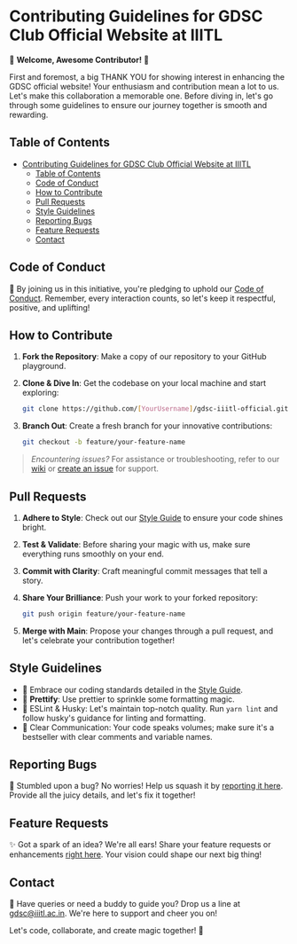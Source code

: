 # Contributing Guidelines for GDSC Club Official Website at IIITL

🎉 **Welcome, Awesome Contributor!** 🎉

First and foremost, a big THANK YOU for showing interest in enhancing the GDSC official website! Your enthusiasm and contribution mean a lot to us. Let's make this collaboration a memorable one. Before diving in, let's go through some guidelines to ensure our journey together is smooth and rewarding.

## Table of Contents

- [Contributing Guidelines for GDSC Club Official Website at IIITL](#contributing-guidelines-for-gdsc-club-official-website-at-iiitl)
  - [Table of Contents](#table-of-contents)
  - [Code of Conduct](#code-of-conduct)
  - [How to Contribute](#how-to-contribute)
  - [Pull Requests](#pull-requests)
  - [Style Guidelines](#style-guidelines)
  - [Reporting Bugs](#reporting-bugs)
  - [Feature Requests](#feature-requests)
  - [Contact](#contact)

## Code of Conduct

🌟 By joining us in this initiative, you're pledging to uphold our [Code of Conduct](CODE_OF_CONDUCT.md). Remember, every interaction counts, so let's keep it respectful, positive, and uplifting!

## How to Contribute

1. **Fork the Repository**: Make a copy of our repository to your GitHub playground.
2. **Clone & Dive In**: Get the codebase on your local machine and start exploring:

   ```bash
   git clone https://github.com/[YourUsername]/gdsc-iiitl-official.git
   ```

3. **Branch Out**: Create a fresh branch for your innovative contributions:

   ```bash
   git checkout -b feature/your-feature-name
   ```

> _Encountering issues?_ For assistance or troubleshooting, refer to our [wiki](/wiki) or [create an issue](https://github.com/DSC-IIITL/gdsc-iiitl-official/issues) for support.

## Pull Requests

1. **Adhere to Style**: Check out our [Style Guide](https://github.com/DSC-IIITL/gdsc-iiitl-official/wiki/Style-Guide) to ensure your code shines bright.
2. **Test & Validate**: Before sharing your magic with us, make sure everything runs smoothly on your end.
3. **Commit with Clarity**: Craft meaningful commit messages that tell a story.
4. **Share Your Brilliance**: Push your work to your forked repository:

   ```bash
   git push origin feature/your-feature-name
   ```

5. **Merge with Main**: Propose your changes through a pull request, and let's celebrate your contribution together!

## Style Guidelines

- 🎨 Embrace our coding standards detailed in the [Style Guide](https://github.com/DSC-IIITL/gdsc-iiitl-official/wiki/Style-Guide).
- 📝 **Prettify**: Use prettier to sprinkle some formatting magic.
- 🚦 ESLint & Husky: Let's maintain top-notch quality. Run `yarn lint` and follow husky's guidance for linting and formatting.
- 📌 Clear Communication: Your code speaks volumes; make sure it's a bestseller with clear comments and variable names.

## Reporting Bugs

🐛 Stumbled upon a bug? No worries! Help us squash it by [reporting it here](https://github.com/DSC-IIITL/gdsc-iiitl-official/issues). Provide all the juicy details, and let's fix it together!

## Feature Requests

✨ Got a spark of an idea? We're all ears! Share your feature requests or enhancements [right here](https://github.com/DSC-IIITL/gdsc-iiitl-official/issues). Your vision could shape our next big thing!

## Contact

💌 Have queries or need a buddy to guide you? Drop us a line at [gdsc@iiitl.ac.in](mailto:gdsc@iiitl.ac.in). We're here to support and cheer you on!

Let's code, collaborate, and create magic together! 🚀
